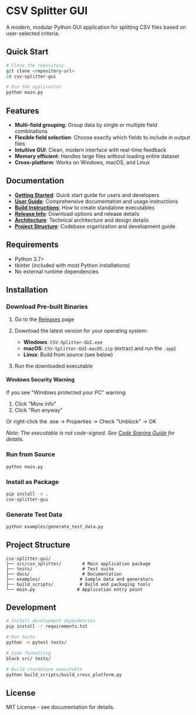 # CSV Splitter GUI

A modern, modular Python GUI application for splitting CSV files based on user-selected criteria.

## Quick Start

```bash
# Clone the repository
git clone <repository-url>
cd csv-splitter-gui

# Run the application
python main.py
```

## Features

- **Multi-field grouping**: Group data by single or multiple field combinations
- **Flexible field selection**: Choose exactly which fields to include in output files  
- **Intuitive GUI**: Clean, modern interface with real-time feedback
- **Memory efficient**: Handles large files without loading entire dataset
- **Cross-platform**: Works on Windows, macOS, and Linux

## Documentation

- **[Getting Started](GETTING_STARTED.md)**: Quick start guide for users and developers
- **[User Guide](docs/USER_GUIDE.md)**: Comprehensive documentation and usage instructions
- **[Build Instructions](docs/BUILD_INSTRUCTIONS.md)**: How to create standalone executables
- **[Release Info](RELEASES.md)**: Download options and release details
- **[Architecture](docs/ARCHITECTURE.md)**: Technical architecture and design details  
- **[Project Structure](docs/PROJECT_STRUCTURE.md)**: Codebase organization and development guide

## Requirements

- Python 3.7+
- tkinter (included with most Python installations)
- No external runtime dependencies

## Installation

### Download Pre-built Binaries

1. Go to the [Releases](https://github.com/czhaoca/csv-splitter-gui/releases) page
2. Download the latest version for your operating system:
   - **Windows**: `CSV-Splitter-GUI.exe`
   - **macOS**: `CSV-Splitter-GUI-macOS.zip` (extract and run the `.app`)
   - **Linux**: Build from source (see below)

3. Run the downloaded executable

#### Windows Security Warning

If you see "Windows protected your PC" warning:
1. Click "More info"
2. Click "Run anyway"

Or right-click the .exe → Properties → Check "Unblock" → OK

*Note: The executable is not code-signed. See [Code Signing Guide](docs/CODE_SIGNING.md) for details.*

### Run from Source

```bash
python main.py
```

### Install as Package
```bash
pip install -e .
csv-splitter-gui
```

### Generate Test Data
```bash
python examples/generate_test_data.py
```

## Project Structure

```
csv-splitter-gui/
├── src/csv_splitter/        # Main application package
├── tests/                   # Test suite
├── docs/                    # Documentation
├── examples/               # Sample data and generators
├── build_scripts/          # Build and packaging tools
└── main.py                # Application entry point
```

## Development

```bash
# Install development dependencies
pip install -r requirements.txt

# Run tests
python -m pytest tests/

# Code formatting
black src/ tests/

# Build standalone executable
python build_scripts/build_cross_platform.py
```

## License

MIT License - see documentation for details.